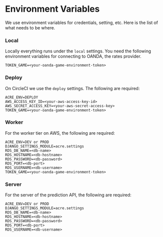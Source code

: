 # Environment Variables
We use environment variables for credentials, setting, etc. Here is the list of
what needs to be where.

### Local
Locally everything runs under the `local` settings. You need the following
environment variables for connecting to OANDA, the rates provider.
```
TOKEN_GAME=<your-oanda-game-environment-token>
```

### Deploy
On CircleCI we use the `deploy` settings. The following are required:
```
ACRE_ENV=DEPLOY
AWS_ACCESS_KEY_ID=<your-aws-access-key-id>
AWS_SECRET_ACCESS_KEY=<your-aws-secret-access-key>
TOKEN_GAME=<your-oanda-game-environment-token>
```

### Worker
For the worker tier on AWS, the following are required:
```
ACRE_ENV=DEV or PROD
DJANGO_SETTINGS_MODULE=acre.settings
RDS_DB_NAME=<db-name>
RDS_HOSTNAME=<db-hostname>
RDS_PASSWORD=<db-password>
RDS_PORT=<db-port>
RDS_USERNAME=<db-username>
TOKEN_GAME=<your-oanda-game-environment-token>
```

### Server
For the server of the prediction API, the following are required:
```
ACRE_ENV=DEV or PROD
DJANGO_SETTINGS_MODULE=acre.settings
RDS_DB_NAME=<db-name>
RDS_HOSTNAME=<db-hostname>
RDS_PASSWORD=<db-password>
RDS_PORT=<db-port>
RDS_USERNAME=<db-username>
```
